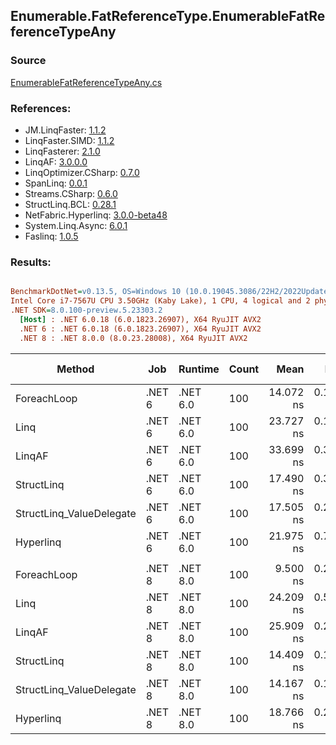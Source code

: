 ﻿## Enumerable.FatReferenceType.EnumerableFatReferenceTypeAny

### Source
[EnumerableFatReferenceTypeAny.cs](../LinqBenchmarks/Enumerable/FatReferenceType/EnumerableFatReferenceTypeAny.cs)

### References:
- JM.LinqFaster: [1.1.2](https://www.nuget.org/packages/JM.LinqFaster/1.1.2)
- LinqFaster.SIMD: [1.1.2](https://www.nuget.org/packages/LinqFaster.SIMD/1.0.3)
- LinqFasterer: [2.1.0](https://www.nuget.org/packages/LinqFasterer/2.1.0)
- LinqAF: [3.0.0.0](https://www.nuget.org/packages/LinqAF/3.0.0.0)
- LinqOptimizer.CSharp: [0.7.0](https://www.nuget.org/packages/LinqOptimizer.CSharp/0.7.0)
- SpanLinq: [0.0.1](https://www.nuget.org/packages/SpanLinq/0.0.1)
- Streams.CSharp: [0.6.0](https://www.nuget.org/packages/Streams.CSharp/0.6.0)
- StructLinq.BCL: [0.28.1](https://www.nuget.org/packages/StructLinq/0.28.1)
- NetFabric.Hyperlinq: [3.0.0-beta48](https://www.nuget.org/packages/NetFabric.Hyperlinq/3.0.0-beta48)
- System.Linq.Async: [6.0.1](https://www.nuget.org/packages/System.Linq.Async/6.0.1)
- Faslinq: [1.0.5](https://www.nuget.org/packages/Faslinq/1.0.5)

### Results:
``` ini

BenchmarkDotNet=v0.13.5, OS=Windows 10 (10.0.19045.3086/22H2/2022Update)
Intel Core i7-7567U CPU 3.50GHz (Kaby Lake), 1 CPU, 4 logical and 2 physical cores
.NET SDK=8.0.100-preview.5.23303.2
  [Host] : .NET 6.0.18 (6.0.1823.26907), X64 RyuJIT AVX2
  .NET 6 : .NET 6.0.18 (6.0.1823.26907), X64 RyuJIT AVX2
  .NET 8 : .NET 8.0.0 (8.0.23.28008), X64 RyuJIT AVX2


```
|                   Method |    Job |  Runtime | Count |      Mean |     Error |    StdDev |    Median |        Ratio | RatioSD |   Gen0 | Allocated | Alloc Ratio |
|------------------------- |------- |--------- |------ |----------:|----------:|----------:|----------:|-------------:|--------:|-------:|----------:|------------:|
|              ForeachLoop | .NET 6 | .NET 6.0 |   100 | 14.072 ns | 0.1100 ns | 0.0975 ns | 14.071 ns |     baseline |         | 0.0229 |      48 B |             |
|                     Linq | .NET 6 | .NET 6.0 |   100 | 23.727 ns | 0.1742 ns | 0.1545 ns | 23.688 ns | 1.69x slower |   0.02x | 0.0229 |      48 B |  1.00x more |
|                   LinqAF | .NET 6 | .NET 6.0 |   100 | 33.699 ns | 0.3296 ns | 0.2752 ns | 33.549 ns | 2.40x slower |   0.03x | 0.0229 |      48 B |  1.00x more |
|               StructLinq | .NET 6 | .NET 6.0 |   100 | 17.490 ns | 0.3403 ns | 0.4303 ns | 17.342 ns | 1.25x slower |   0.04x | 0.0344 |      72 B |  1.50x more |
| StructLinq_ValueDelegate | .NET 6 | .NET 6.0 |   100 | 17.505 ns | 0.2791 ns | 0.2331 ns | 17.475 ns | 1.24x slower |   0.02x | 0.0344 |      72 B |  1.50x more |
|                Hyperlinq | .NET 6 | .NET 6.0 |   100 | 21.975 ns | 0.7361 ns | 2.1588 ns | 20.656 ns | 1.58x slower |   0.18x | 0.0229 |      48 B |  1.00x more |
|                          |        |          |       |           |           |           |           |              |         |        |           |             |
|              ForeachLoop | .NET 8 | .NET 8.0 |   100 |  9.500 ns | 0.2810 ns | 0.7972 ns |  9.114 ns |     baseline |         | 0.0229 |      48 B |             |
|                     Linq | .NET 8 | .NET 8.0 |   100 | 24.209 ns | 0.5938 ns | 1.6845 ns | 23.310 ns | 2.57x slower |   0.28x | 0.0229 |      48 B |  1.00x more |
|                   LinqAF | .NET 8 | .NET 8.0 |   100 | 25.909 ns | 0.2898 ns | 0.2420 ns | 25.868 ns | 2.73x slower |   0.19x | 0.0229 |      48 B |  1.00x more |
|               StructLinq | .NET 8 | .NET 8.0 |   100 | 14.409 ns | 0.1745 ns | 0.1457 ns | 14.405 ns | 1.52x slower |   0.10x | 0.0344 |      72 B |  1.50x more |
| StructLinq_ValueDelegate | .NET 8 | .NET 8.0 |   100 | 14.167 ns | 0.1315 ns | 0.1165 ns | 14.115 ns | 1.50x slower |   0.10x | 0.0344 |      72 B |  1.50x more |
|                Hyperlinq | .NET 8 | .NET 8.0 |   100 | 18.766 ns | 0.2441 ns | 0.2164 ns | 18.747 ns | 1.99x slower |   0.12x | 0.0229 |      48 B |  1.00x more |

